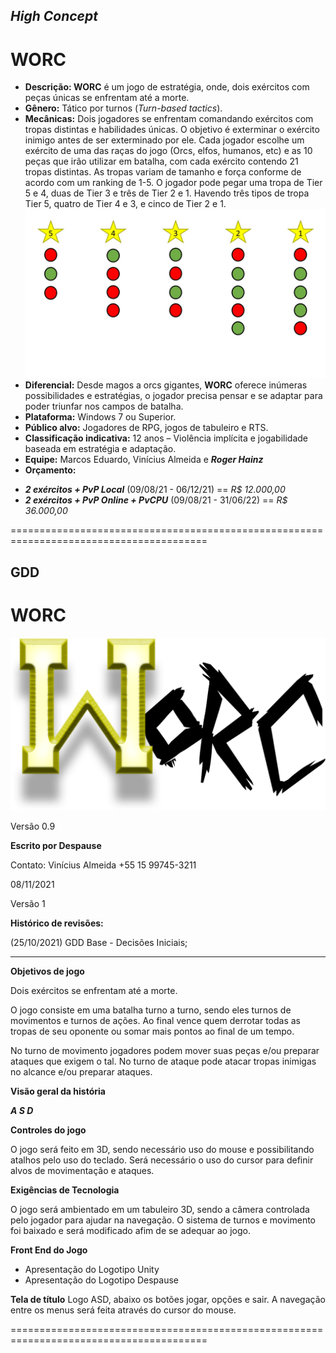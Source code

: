 ## ***High Concept***
# **WORC**

* **Descrição: WORC** é um jogo de estratégia, onde, dois exércitos com peças únicas se enfrentam até a morte.
* **Gênero:** Tático por turnos (*Turn-based tactics*).
* **Mecânicas:** Dois jogadores se enfrentam comandando exércitos com tropas distintas e habilidades únicas. O objetivo é exterminar o exército inimigo antes de ser exterminado por ele. Cada jogador escolhe um exército de uma das raças do jogo (Orcs, elfos, humanos, etc) e as 10 peças que irão utilizar em batalha, com cada exército contendo 21 tropas distintas.
As tropas variam de tamanho e força conforme de acordo com um ranking de 1-5. O jogador pode pegar uma tropa de Tier 5 e 4, duas de Tier 3 e três de Tier 2 e 1. Havendo três tipos de tropa Tier 5, quatro de Tier 4 e 3, e cinco de Tier 2 e 1.
![Tiers](/assets/images/Apresentação1.jpg)
* **Diferencial:** Desde magos a orcs gigantes, **WORC** oferece inúmeras possibilidades e estratégias, o jogador precisa pensar e se adaptar para poder triunfar nos campos de batalha.
* **Plataforma:** Windows 7 ou Superior. 
* **Público alvo:** Jogadores de RPG, jogos de tabuleiro e RTS.
* **Classificação indicativa:** 12 anos – Violência implícita e jogabilidade baseada em estratégia e adaptação.
* **Equipe:** Marcos Eduardo, Vinícius Almeida e ***Roger Hainz***
* **Orçamento:** 
- ***2 exércitos + PvP Local*** (09/08/21 - 06/12/21) == *R$ 12.000,00*
- ***2 exércitos + PvP Online + PvCPU*** (09/08/21 - 31/06/22) == *R$ 36.000,00*


========================================================================================

## **GDD**

# **WORC**
![LogoV1](/assets/images/Worc.png)

Versão 0.9


**Escrito por Despause**

Contato: Vinícius Almeida +55 15 99745-3211

08/11/2021

Versão 1


**Histórico de revisões:** 

(25/10/2021) GDD Base - Decisões Iniciais;

***

**Objetivos de jogo**

  Dois exércitos se enfrentam até a morte.

  O jogo consiste em uma batalha turno a turno, sendo eles turnos de movimentos e turnos de ações. Ao final vence quem derrotar todas as tropas de seu oponente ou somar mais pontos ao final de um tempo.

  No turno de movimento jogadores podem mover suas peças e/ou preparar ataques que exigem o tal. No turno de ataque pode atacar tropas inimigas no alcance e/ou preparar ataques. 


**Visão geral da história**

***A S D***


**Controles do jogo**

  O jogo será feito em 3D, sendo necessário uso do mouse e possibilitando atalhos pelo uso do teclado. 
Será necessário o uso do cursor para definir alvos de movimentação e ataques.


**Exigências de Tecnologia**

  O jogo será ambientado em um tabuleiro 3D, sendo a câmera controlada pelo jogador para ajudar na navegação.
  O sistema de turnos e movimento foi baixado e será modificado afim de se adequar ao jogo. 


**Front End do Jogo**

  -	Apresentação do Logotipo Unity
  -	Apresentação do Logotipo Despause


**Tela de título**
  Logo ASD, abaixo os botões jogar, opções e sair.
  A navegação entre os menus será feita através do cursor do mouse.

========================================================================================
